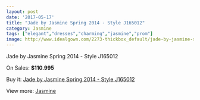 ```yaml
---
layout: post
date: '2017-05-17'
title: "Jade by Jasmine Spring 2014 - Style J165012"
category: Jasmine
tags: ["elegant","dresses","charming","jasmine","prom"]
image: http://www.idealgown.com/2273-thickbox_default/jade-by-jasmine-spring-2014-style-j165012.jpg
---
```

Jade by Jasmine Spring 2014 - Style J165012

On Sales: **$110.995**
<a href="https://www.idealgown.com/en/jasmine/1062-jade-by-jasmine-spring-2014-style-j165012.html"><amp-img layout="responsive" width="600" height="600" src="//www.idealgown.com/2273-thickbox_default/jade-by-jasmine-spring-2014-style-j165012.jpg" alt="Jade by Jasmine Spring 2014 - Style J165012 0" /></a>
<a href="https://www.idealgown.com/en/jasmine/1062-jade-by-jasmine-spring-2014-style-j165012.html"><amp-img layout="responsive" width="600" height="600" src="//www.idealgown.com/2272-thickbox_default/jade-by-jasmine-spring-2014-style-j165012.jpg" alt="Jade by Jasmine Spring 2014 - Style J165012 1" /></a>

Buy it: [Jade by Jasmine Spring 2014 - Style J165012](https://www.idealgown.com/en/jasmine/1062-jade-by-jasmine-spring-2014-style-j165012.html "Jade by Jasmine Spring 2014 - Style J165012")

View more: [Jasmine](https://www.idealgown.com/en/14-jasmine "Jasmine")